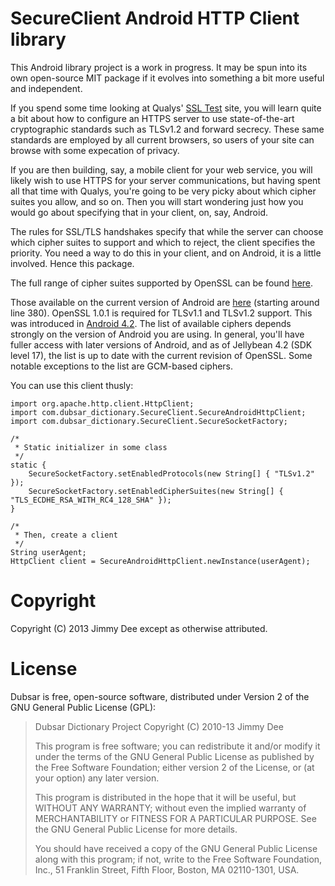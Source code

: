 SecureClient Android HTTP Client library
========================================

This Android library project is a work in progress. It may be spun into its
own open-source MIT package if it evolves into something a bit more useful and
independent.

If you spend some time looking at Qualys&apos; [SSL Test](https://www.ssllabs.com/ssltest/)
site, you will learn quite a bit about how to configure an HTTPS server to use
state-of-the-art cryptographic standards such as TLSv1.2 and forward secrecy.
These same standards are employed by all current browsers, so users of your site can
browse with some expecation of privacy.

If you are then building, say, a mobile client for your web service, you will
likely wish to use HTTPS for your server communications, but having spent all that
time with Qualys, you&apos;re going to be very picky about which cipher suites you
allow, and so on. Then you will start wondering just how you would go about specifying
that in your client, on, say, Android.

The rules for SSL/TLS handshakes specify that while the server can choose which cipher
suites to support and which to reject, the client specifies the priority. You need a
way to do this in your client, and on Android, it is a little involved. Hence this
package.

The full range of cipher suites supported by OpenSSL can be found
[here](https://www.openssl.org/docs/apps/ciphers.html).

Those available on the current version of Android are [here](https://android.googlesource.com/platform/libcore2/+/master/luni/src/main/java/org/apache/harmony/xnet/provider/jsse/SSLContextImpl.java)
(starting around line 380).
OpenSSL 1.0.1 is required for TLSv1.1 and TLSv1.2 support. This was introduced in
[Android 4.2](https://source.android.com/devices/tech/security/enhancements42.html).
The list of available ciphers depends strongly on the version of Android you are
using. In general, you&apos;ll have fuller access with later versions of Android, and as
of Jellybean 4.2 (SDK level 17), the list is up to date with the current revision of
OpenSSL. Some notable exceptions to the list are GCM-based ciphers.

You can use this client thusly:

    import org.apache.http.client.HttpClient;
    import com.dubsar_dictionary.SecureClient.SecureAndroidHttpClient;
    import com.dubsar_dictionary.SecureClient.SecureSocketFactory;

    /*
     * Static initializer in some class
     */
    static {
        SecureSocketFactory.setEnabledProtocols(new String[] { "TLSv1.2" });
        SecureSocketFactory.setEnabledCipherSuites(new String[] { "TLS_ECDHE_RSA_WITH_RC4_128_SHA" });
    }

    /*
     * Then, create a client
     */
    String userAgent;
    HttpClient client = SecureAndroidHttpClient.newInstance(userAgent);

Copyright
=========

Copyright (C) 2013 Jimmy Dee except as otherwise attributed.

License
=======

Dubsar is free, open-source software, distributed under Version 2 of
the GNU General Public License (GPL):

>  Dubsar Dictionary Project
>  Copyright (C) 2010-13 Jimmy Dee
>
>  This program is free software; you can redistribute it and/or
>  modify it under the terms of the GNU General Public License
>  as published by the Free Software Foundation; either version 2
>  of the License, or (at your option) any later version.
>
>  This program is distributed in the hope that it will be useful,
>  but WITHOUT ANY WARRANTY; without even the implied warranty of
>  MERCHANTABILITY or FITNESS FOR A PARTICULAR PURPOSE.  See the
>  GNU General Public License for more details.
>
>  You should have received a copy of the GNU General Public License
>  along with this program; if not, write to the Free Software
>  Foundation, Inc., 51 Franklin Street, Fifth Floor, Boston, MA  02110-1301, USA.
